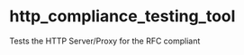 http_compliance_testing_tool
============================

Tests the HTTP Server/Proxy for the RFC compliant 
